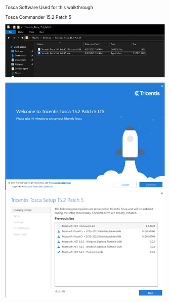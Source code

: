 
Tosca Software Used for this walkthrough

Tosca Commander 15.2 Patch 5

![](Pasted%20image%2020230215122302.png)

![](Pasted%20image%2020230215122324.png)
![](Pasted%20image%2020230215122339.png)
